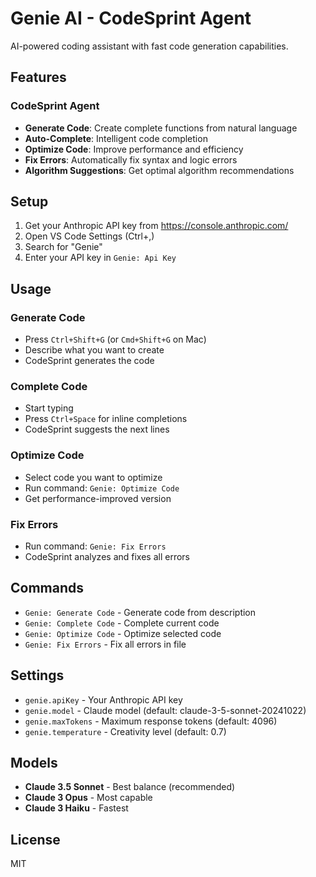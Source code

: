 # Genie AI - CodeSprint Agent

AI-powered coding assistant with fast code generation capabilities.

## Features

### CodeSprint Agent
- **Generate Code**: Create complete functions from natural language
- **Auto-Complete**: Intelligent code completion
- **Optimize Code**: Improve performance and efficiency
- **Fix Errors**: Automatically fix syntax and logic errors
- **Algorithm Suggestions**: Get optimal algorithm recommendations

## Setup

1. Get your Anthropic API key from https://console.anthropic.com/
2. Open VS Code Settings (Ctrl+,)
3. Search for "Genie"
4. Enter your API key in `Genie: Api Key`

## Usage

### Generate Code
- Press `Ctrl+Shift+G` (or `Cmd+Shift+G` on Mac)
- Describe what you want to create
- CodeSprint generates the code

### Complete Code
- Start typing
- Press `Ctrl+Space` for inline completions
- CodeSprint suggests the next lines

### Optimize Code
- Select code you want to optimize
- Run command: `Genie: Optimize Code`
- Get performance-improved version

### Fix Errors
- Run command: `Genie: Fix Errors`
- CodeSprint analyzes and fixes all errors

## Commands

- `Genie: Generate Code` - Generate code from description
- `Genie: Complete Code` - Complete current code
- `Genie: Optimize Code` - Optimize selected code
- `Genie: Fix Errors` - Fix all errors in file

## Settings

- `genie.apiKey` - Your Anthropic API key
- `genie.model` - Claude model (default: claude-3-5-sonnet-20241022)
- `genie.maxTokens` - Maximum response tokens (default: 4096)
- `genie.temperature` - Creativity level (default: 0.7)

## Models

- **Claude 3.5 Sonnet** - Best balance (recommended)
- **Claude 3 Opus** - Most capable
- **Claude 3 Haiku** - Fastest

## License

MIT
